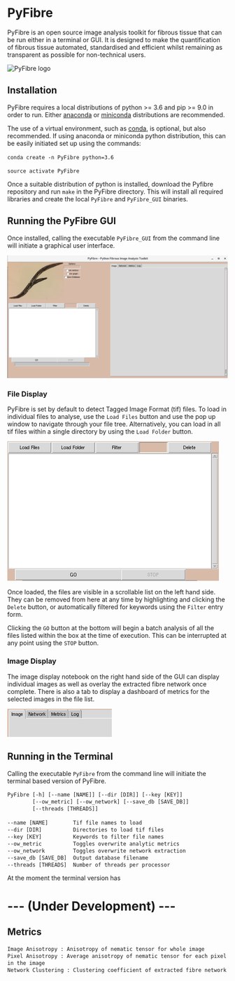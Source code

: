 # PyFibre

PyFibre is an open source image analysis toolkit for fibrous tissue that can be run either in a terminal or GUI. It is designed to make the quantification of fibrous tissue automated, standardised and efficient whilst remaining as transparent as possible for non-technical users.
 
![PyFibre logo](img/icon.ico)


## Installation


PyFibre requires a local distributions of python >= 3.6 and pip >= 9.0 in order to run. Either [anaconda](https://www.anaconda.com/download/) or [miniconda](https://conda.io/miniconda.html) distributions are recommended.

The use of a virtual environment, such as [conda](https://conda.io/docs/), is optional, but also recommended. If using anaconda or miniconda python distribution, this can be easily initiated set up using the commands:

`conda create -n PyFibre python=3.6`

`source activate PyFibre`

Once a suitable distribution of python is installed, download the Pyfibre repository and run `make` in the PyFibre directory. This will install all required libraries and create the local `PyFibre` and `PyFibre_GUI` binaries.

## Running the PyFibre GUI

Once installed, calling the executable `PyFibre_GUI` from the command line will initiate a graphical user interface.

![GUI](img/pyfibre_gui.png)

### File Display

PyFibre is set by default to detect Tagged Image Format (tif) files. To load in individual files to analyse, use the `Load Files` button and use the pop up window to navigate through your file tree. Alternatively, you can load in all tif files within a single directory by using the `Load Folder` button.

![File Display](img/file_display.png)

Once loaded, the files are visible in a scrollable list on the left hand side. They can be removed from here at any time by highlighting and clicking the `Delete` button, or automatically filtered for keywords using the `Filter` entry form. 

Clicking the `GO` button at the bottom will begin a batch analysis of all the files listed within the box at the time of execution. This can be interrupted at any point using the `STOP` button.

### Image Display

The image display notebook on the right hand side of the GUI can display individual images as well as overlay the extracted fibre network once complete. There is also a tab to display a dashboard of metrics for the selected images in the file list.

![File Display](img/image_display.png)

## Running in the Terminal


Calling the executable `PyFibre` from the command line will initiate the terminal based version of PyFibre.

	PyFibre [-h] [--name [NAME]] [--dir [DIR]] [--key [KEY]] 
			[--ow_metric] [--ow_network] [--save_db [SAVE_DB]] 
			[--threads [THREADS]]

	--name [NAME]        Tif file names to load
	--dir [DIR]          Directories to load tif files
	--key [KEY]          Keywords to filter file names
	--ow_metric          Toggles overwrite analytic metrics
	--ow_network         Toggles overwrite network extraction
	--save_db [SAVE_DB]  Output database filename
	--threads [THREADS]  Number of threads per processor
	
At the moment the terminal version has
 
# --- (Under Development) ---

## Metrics

	Image Anisotropy : Anisotropy of nematic tensor for whole image
	Pixel Anisotropy : Average anisotropy of nematic tensor for each pixel in the image
	Network Clustering : Clustering coefficient of extracted fibre network
